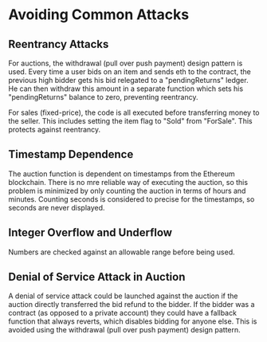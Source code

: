 # Avoiding Common Attacks
## Reentrancy Attacks
For auctions, the withdrawal (pull over push payment) design pattern is used. Every time a user bids on an item and sends eth to the contract, the previous high bidder gets his bid relegated to a "pendingReturns" ledger. He can then withdraw this amount in a separate function which sets his "pendingReturns" balance to zero, preventing reentrancy.

For sales (fixed-price), the code is all executed before transferring money to the seller. This includes setting the item flag to "Sold" from "ForSale". This protects against reentrancy.

## Timestamp Dependence
The auction function is dependent on timestamps from the Ethereum blockchain. There is no mre reliable way of executing the auction, so this problem is minimized by only counting the auction in terms of hours and minutes. Counting seconds is considered to precise for the timestamps, so seconds are never displayed.

## Integer Overflow and Underflow
Numbers are checked against an allowable range before being used.

## Denial of Service Attack in Auction
A denial of service attack could be launched against the auction if the auction directly transferred the bid refund to the bidder. If the bidder was a contract (as opposed to a private account) they could have a fallback function that always reverts, which disables bidding for anyone else. This is avoided using the withdrawal (pull over push payment) design pattern.
